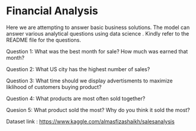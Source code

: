 # Financial Analysis
Here we are attempting to answer basic business solutions. The model can answer various analytical questions using data science . Kindly refer to the README file for the questions.


Question 1: What was the best month for sale? How much was earned that month?

Question 2:  What US city has the highest number of sales?

Question 3: What time should we display advertisments to maximize liklihood of customers buying product?

Question 4: What products are most often sold together?

Quesion 5: What product sold the most? Why do you think it sold the most?

Dataset link : https://www.kaggle.com/almasfizashaikh/salesanalysis
